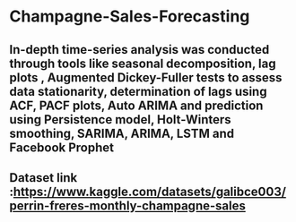 # Champagne-Sales-Forecasting
## In-depth time-series analysis was conducted through tools like seasonal decomposition, lag plots , Augmented Dickey-Fuller tests to assess data stationarity, determination of lags using ACF, PACF plots, Auto ARIMA and prediction using Persistence model, Holt-Winters smoothing, SARIMA, ARIMA, LSTM and Facebook Prophet
## Dataset link :https://www.kaggle.com/datasets/galibce003/perrin-freres-monthly-champagne-sales

